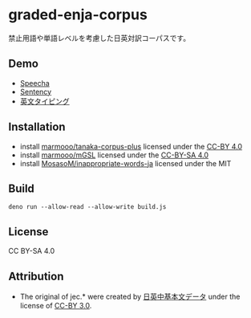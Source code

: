 # graded-enja-corpus

禁止用語や単語レベルを考慮した日英対訳コーパスです。

## Demo

- [Speecha](https://marmooo.github.io/speecha/)
- [Sentency](https://marmooo.github.io/sentency/)
- [英文タイピング](https://marmooo.github.io/english-sentences-typing/)

## Installation

- install
  [marmooo/tanaka-corpus-plus](https://github.com/marmooo/tanaka-corpus-plus)
  licensed under the [CC-BY 4.0](https://creativecommons.org/licenses/by/4.0/)
- install [marmooo/mGSL](https://github.com/marmooo/mGSL) licensed under the
  [CC-BY-SA 4.0](https://creativecommons.org/licenses/by-sa/4.0/)
- install
  [MosasoM/inappropriate-words-ja](https://github.com/MosasoM/inappropriate-words-ja)
  licensed under the MIT

## Build

```
deno run --allow-read --allow-write build.js
```

## License

CC BY-SA 4.0

## Attribution

- The original of jec.* were created by
  [日英中基本文データ](http://nlp.ist.i.kyoto-u.ac.jp/index.php?日英中基本文データ) under the
  license of [CC-BY 3.0](http://creativecommons.org/licenses/by/3.0/).

